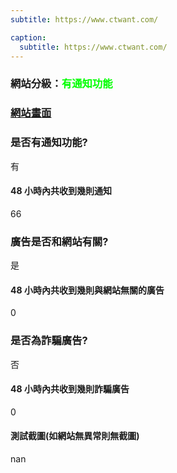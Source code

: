 ```yaml
---
subtitle: https://www.ctwant.com/

caption:
  subtitle: https://www.ctwant.com/
---
```


<h3>網站分級：<font color="#00FF00">有通知功能</font></h3>

### [網站畫面](https://www.ctwant.com/)
### 是否有通知功能?
有

#### 48 小時內共收到幾則通知
66

### 廣告是否和網站有關?
是

#### 48 小時內共收到幾則與網站無關的廣告
0

### 是否為詐騙廣告?
否

#### 48 小時內共收到幾則詐騙廣告
0

#### 測試截圖(如網站無異常則無截圖)
nan

